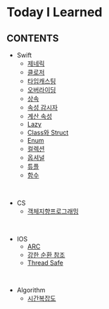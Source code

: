 # Today I Learned

## CONTENTS

- Swift
  - [제네릭](./Swift/Generic/README.md)
    <!-- - [싱글톤](./Swift/Singleton/README.md) -->
    <!-- - [캡쳐리스트](./Swift/CaptureList/README.md) -->
  - [클로저](./Swift/Closure/README.md)
  - [타입캐스팅](./Swift/%08Typecasting/README.md)
  - [오버라이딩](./Swift/Overriding/README.md)
  - [상속](./Swift/Inheritance/README.md)
  - [속성 감시자](./Swift/PropertyObserver/README.md)
  - [계산 속성](./Swift/ComputedProperties/README.md)
  - [Lazy](./Swift/Lazy/README.md)
  - [Class와 Struct](./Swift/ClassAndStruct/README.md)
  - [Enum](./Swift/Enum/README.md)
  - [컬렉션](./Swift/Collection/README.md)
  - [옵셔널](./Swift/Optional/README.md)
  - [튜플](./Swift/Tuple/README.md)
  - [함수](./Swift/Function/README.md)

<br/>

- CS
  - [객체지향프로그래밍](./CS/OOP/README.md)

<br/>

- IOS
  - [ARC](./IOS/ARC/README.md)
  - [강한 순환 참조](./IOS/StrongReferenceCycle/README.md)
  - [Thread Safe](./IOS/ThreadSafe/README.md)

<br/>

- Algorithm
  - [시간복잡도](./Algorithm/TimeComplexity/README.md)
  <!-- - [공간복잡도](./Algorithm/SpaceComplexity/README.md) -->
